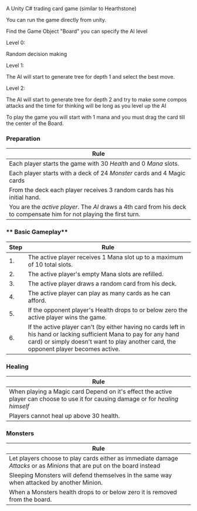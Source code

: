 A Unity C# trading card game (similar to Hearthstone) 

You can run the game directly from unity.

Find the Game Object &quot;Board&quot; you can specify the AI level

Level 0:

Random decision making

Level 1:

The AI will start to generate tree for depth 1 and select the best move.

Level 2:

The AI will start to generate tree for depth 2 and try to make some compos attacks and the time for thinking will be long as you level up the AI

To play the game you will start with 1 mana and you must drag the card till the center of the Board.

### **Preparation**

| **Rule** |
| --- |
| Each player starts the game with 30 _Health_ and 0 _Mana_ slots. |
| Each player starts with a deck of 24 _Monster_ cards and 4 Magic cards |
| From the deck each player receives 3 random cards has his initial hand. |
| You are the _active player_. The _AI_  draws a 4th card from his deck to compensate him for not playing the first turn. |

### ** Basic Gameplay**

| **Step** | **Rule** |
| --- | --- |
| 1. | The active player receives 1 Mana slot up to a maximum of 10 total slots. |
| 2. | The active player&#39;s empty Mana slots are refilled. |
| 3. | The active player draws a random card from his deck. |
| 4. | The active player can play as many cards as he can afford. |
| 5. | If the opponent player&#39;s Health drops to or below zero the active player wins the game. |
| 6. | If the active player can&#39;t (by either having no cards left in his hand or lacking sufficient Mana to pay for any hand card) or simply doesn&#39;t want to play another card, the opponent player becomes active. |

### **Healing**

| **Rule** |
| --- |
| When playing a Magic card Depend on it&#39;s effect the active player can choose to use it for causing damage or for _healing himself_  |
| Players cannot heal up above 30 health. |

### **Monsters**

| **Rule** |
| --- |
| Let players choose to play cards either as immediate damage _Attacks_ or as _Minions_ that are put on the board instead |
| Sleeping Monsters will defend themselves in the same way when attacked by another Minion. |
| When a Monsters health drops to or below zero it is removed from the board. |
